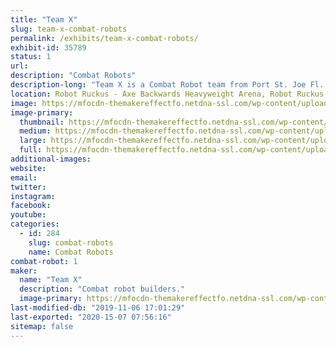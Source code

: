 ```yaml
---
title: "Team X"
slug: team-x-combat-robots
permalink: /exhibits/team-x-combat-robots/
exhibit-id: 35789
status: 1
url: 
description: "Combat Robots"
description-long: "Team X is a Combat Robot team from Port St. Joe Fl. who has been in combat robot competitions since April 2016.  Our team consist of 7 Team members: 5 drivers, and 10 Bots: 2 fairyweights, 3 antweights, 2 beetleweights, 1 15lb  dogeweight and 1 250lb heavyweight"
location: Robot Ruckus - Axe Backwards Heavyweight Arena, Robot Ruckus - Small Arena
image: https://mfocdn-themakereffectfo.netdna-ssl.com/wp-content/uploads/2018/10/854DFB10-6008-456C-8D31-699B201A869C.jpeg
image-primary:
  thumbnail: https://mfocdn-themakereffectfo.netdna-ssl.com/wp-content/uploads/2018/10/854DFB10-6008-456C-8D31-699B201A869C-150x150.jpeg
  medium: https://mfocdn-themakereffectfo.netdna-ssl.com/wp-content/uploads/2018/10/854DFB10-6008-456C-8D31-699B201A869C-300x235.jpeg
  large: https://mfocdn-themakereffectfo.netdna-ssl.com/wp-content/uploads/2018/10/854DFB10-6008-456C-8D31-699B201A869C.jpeg
  full: https://mfocdn-themakereffectfo.netdna-ssl.com/wp-content/uploads/2018/10/854DFB10-6008-456C-8D31-699B201A869C.jpeg
additional-images:
website: 
email: 
twitter: 
instagram: 
facebook: 
youtube: 
categories:
  - id: 284
    slug: combat-robots
    name: Combat Robots
combat-robot: 1
maker:
  name: "Team X"
  description: "Combat robot builders."
  image-primary: https://mfocdn-themakereffectfo.netdna-ssl.com/wp-content/uploads/2018/10/2DBBE9DE-D5FA-46BA-AE4F-CAC10D5EEFA4-300x235.jpeg
last-modified-db: "2019-11-06 17:01:29"
last-exported: "2020-15-07 07:56:16"
sitemap: false
---
```

